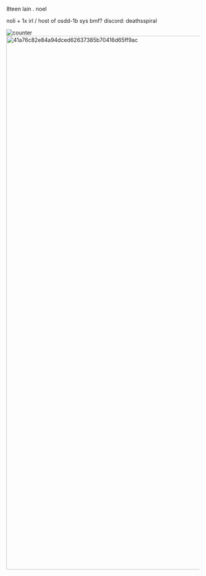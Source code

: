 8teen
lain . noel

noli + 1x irl / host of osdd-1b sys 
bmf? discord: deathsspiral

![counter](https://komarev.com/ghpvc/?username=KYABAHO&label=HOW+MANY+ANGELS+VIEWED_MY+PAGE)
<img width="1610" height="1389" alt="41a76c82e84a94dced62637385b70416d65ff9ac" src="https://github.com/user-attachments/assets/cf311d3d-e1e3-4203-98a7-091c8129c307" />



